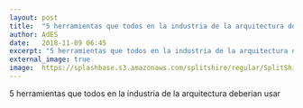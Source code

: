```yaml
---
layout: post
title:  "5 herramientas que todos en la industria de la arquitectura deberían usar"
author: AdES
date:   2018-11-09 06:45
excerpt: "5 herramientas que todos en la industria de la arquitectura deberían usar"
external_image: true
image:  https://splashbase.s3.amazonaws.com/splitshire/regular/SplitShire-0119-384x253.jpg
---
```

5 herramientas que todos en la industria de la arquitectura deberían usar
